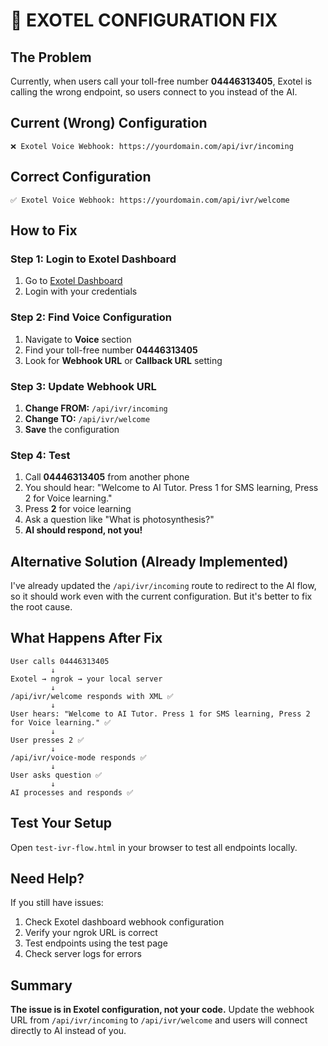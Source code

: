 # 🚨 EXOTEL CONFIGURATION FIX

## The Problem
Currently, when users call your toll-free number **04446313405**, Exotel is calling the wrong endpoint, so users connect to you instead of the AI.

## Current (Wrong) Configuration
```
❌ Exotel Voice Webhook: https://yourdomain.com/api/ivr/incoming
```

## Correct Configuration
```
✅ Exotel Voice Webhook: https://yourdomain.com/api/ivr/welcome
```

## How to Fix

### Step 1: Login to Exotel Dashboard
1. Go to [Exotel Dashboard](https://my.exotel.in/)
2. Login with your credentials

### Step 2: Find Voice Configuration
1. Navigate to **Voice** section
2. Find your toll-free number **04446313405**
3. Look for **Webhook URL** or **Callback URL** setting

### Step 3: Update Webhook URL
1. **Change FROM:** `/api/ivr/incoming`
2. **Change TO:** `/api/ivr/welcome`
3. **Save** the configuration

### Step 4: Test
1. Call **04446313405** from another phone
2. You should hear: "Welcome to AI Tutor. Press 1 for SMS learning, Press 2 for Voice learning."
3. Press **2** for voice learning
4. Ask a question like "What is photosynthesis?"
5. **AI should respond, not you!**

## Alternative Solution (Already Implemented)
I've already updated the `/api/ivr/incoming` route to redirect to the AI flow, so it should work even with the current configuration. But it's better to fix the root cause.

## What Happens After Fix

```
User calls 04446313405
         ↓
Exotel → ngrok → your local server
         ↓
/api/ivr/welcome responds with XML ✅
         ↓
User hears: "Welcome to AI Tutor. Press 1 for SMS learning, Press 2 for Voice learning." ✅
         ↓
User presses 2 ✅
         ↓
/api/ivr/voice-mode responds ✅
         ↓
User asks question ✅
         ↓
AI processes and responds ✅
```

## Test Your Setup
Open `test-ivr-flow.html` in your browser to test all endpoints locally.

## Need Help?
If you still have issues:
1. Check Exotel dashboard webhook configuration
2. Verify your ngrok URL is correct
3. Test endpoints using the test page
4. Check server logs for errors

## Summary
**The issue is in Exotel configuration, not your code.** Update the webhook URL from `/api/ivr/incoming` to `/api/ivr/welcome` and users will connect directly to AI instead of you.
